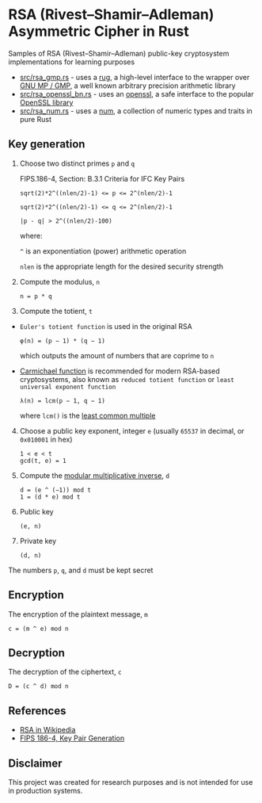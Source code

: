 # RSA (Rivest–Shamir–Adleman) Asymmetric Cipher in Rust

Samples of RSA (Rivest–Shamir–Adleman) public-key cryptosystem implementations for learning purposes

- [src/rsa_gmp.rs](src/rsa_gmp.rs) - uses a [rug](https://crates.io/crates/rug), a high-level interface to the wrapper over [GNU MP / GMP](https://gmplib.org/), a well known arbitrary precision arithmetic library
- [src/rsa_openssl_bn.rs](src/rsa_openssl_bn.rs) - uses an [openssl](https://crates.io/crates/openssl), a safe interface to the popular [OpenSSL library](https://www.openssl.org/)
- [src/rsa_num.rs](src/rsa_num.rs) - uses a [num](https://crates.io/crates/num), a collection of numeric types and traits in pure Rust

## Key generation

1. Choose two distinct primes `p` and `q`

   FIPS.186-4, Section: B.3.1 Criteria for IFC Key Pairs

   ```text
   sqrt(2)*2^((nlen/2)-1) <= p <= 2^(nlen/2)-1

   sqrt(2)*2^((nlen/2)-1) <= q <= 2^(nlen/2)-1

   |p - q| > 2^((nlen/2)-100)  
   ```

   where:

   `^` is an exponentiation (power) arithmetic operation

   `nlen` is the appropriate length for the desired security strength

2. Compute the modulus, `n`

   ```text
   n = p * q
   ```

3. Compute the totient, `t`

- `Euler's totient function` is used in the original RSA

   ```text
   φ(n) = (p − 1) * (q − 1)
   ```

   which outputs the amount of numbers that are coprime to `n`

- [Carmichael function](https://en.wikipedia.org/wiki/Carmichael_function) is recommended for modern RSA-based cryptosystems, also known as `reduced totient function` or `least universal exponent function`

   ```text
   λ(n) = lcm(p − 1, q − 1)
   ```

   where `lcm()` is the [least common multiple](https://en.wikipedia.org/wiki/Least_common_multiple)

4. Choose a public key exponent, integer `e` (usually `65537` in decimal, or `0x010001` in hex)

   ```text
   1 < e < t
   gcd(t, e) = 1
   ```

5. Compute the [modular multiplicative inverse](https://en.wikipedia.org/wiki/Modular_multiplicative_inverse), `d`

   ```text
   d = (e ^ (−1)) mod t
   1 = (d * e) mod t
   ```

6. Public key

   ```text
   (e, n)
   ```

7. Private key

   ```text
   (d, n)
   ```

The numbers `p`, `q`, and `d` must be kept secret

## Encryption

The encryption of the plaintext message, `m`

```text
c = (m ^ e) mod n
```

## Decryption

The decryption of the ciphertext, `c`

```text
D = (c ^ d) mod n
```

## References

- [RSA in Wikipedia](https://en.wikipedia.org/wiki/RSA_(cryptosystem))
- [FIPS 186-4, Key Pair Generation](https://nvlpubs.nist.gov/nistpubs/FIPS/NIST.FIPS.186-4.pdf#page=62)

## Disclaimer

This project was created for research purposes and is not intended for use in production systems.
